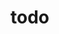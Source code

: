 # todo


<img scr="https://user-images.githubusercontent.com/29982397/59182681-f6dc7680-8b87-11e9-9d37-6c0e52e61122.png">
